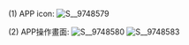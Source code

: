 (1) APP icon:
![S__9748579](https://user-images.githubusercontent.com/85172998/132088634-d58210d0-6c2d-41db-8307-e5ad3e88653f.jpg)

(2) APP操作畫面:
![S__9748580](https://user-images.githubusercontent.com/85172998/132088603-2f01e9ef-9736-425b-9a51-58bc0c383e0e.jpg)
![S__9748583](https://user-images.githubusercontent.com/85172998/132088692-cfbe78c6-baef-4a29-b903-a1259d3c4365.jpg)

